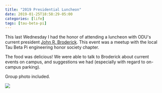 ```yaml
---
title: "2019 Presidential Luncheon"
date: 2019-01-25T18:58:29-05:00
categories: [life]
tags: [tau-beta-pi]
---
```


This last Wednesday I had the honor of attending a luncheon with ODU's current
president [John R. Broderick](https://en.wikipedia.org/wiki/John_R._Broderick).
This event was a meetup with the local Tau Beta Pi engineering honor society
chapter.

The food was delicious! We were able to talk to Broderick about current events
on campus, and suggestions we had (especially with regard to on-campus parking).

Group photo included.

![](/img/life/2019-presidential-luncheon.png)
